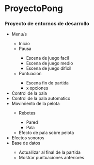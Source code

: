 <h1>ProyectoPong</h1>
<h3>Proyecto de entornos de desarrollo</h3>
<ul>
  <li>Menu/s</li>
  <ul>
    <li>Inicio</li>
    <li>Pausa</li>
	  <ul>
	<li>Escena de juego facil</li>
	  <li>Escena de juego medio</li>
	  <li>Escena de juego dificil</li>
	  </ul>
  	<li>Puntuacion</li>
	  <ul>
	  <li>Escena fin de partida</li>
		  <li>x opciones</li></ul>
  </ul>
  <li>Control de la pala</li>
  <li>Control de la pala automatico</li>
  <li>Movimiento de la pelota</li>
  <ul>
    <li>Rebotes</li>
    <ul>
    <li>Pared</li>
    <li>Pala</li>  
    </ul>
    <li>Efecto de pala sobre pelota</li>
  </ul>
  <li>Efectos sonoros</li>
<li>Base de datos</li>
	<ul>		
	<li>Actuallizar al final de la partida</li>
	<li>Mostrar puntuaciones anteriores</li>
		</ul>
</ul>


	
		
		
		






